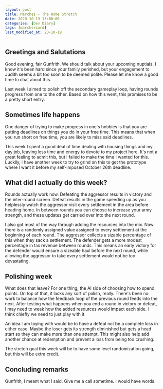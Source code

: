 ```yaml
---
layout: post
title: Marches - The Home Stretch
date: 2020-10-19 13:00:00
categories: [Dev Diary]
tags: [marcherLord]
last_modified_at: 20-10-19
---
```


## Greetings and Salutations
Good evening, fair Gunfrith.  We should talk about your upcoming nuptials.  I know it's been hard since your family perished, but your engagement to Judith seems a bit too soon to be deemed polite.  Please let me know a good time to chat about this.

Last week I aimed to polish off the secondary gameplay loop, having rounds progress from one to the other.  Based on how this went, this promises to be a pretty short entry.

## Sometimes life happens
One danger of trying to make progress in one's hobbies is that you are putting deadlines on things you do in your free time.  This means that when you run short on free time, you are likely to miss said deadlines.

This week I spent a good deal of time dealing with housing things and my day job, leaving less time and energy to devote to my project here.  It's not a great feeling to admit this, but I failed to make the time I wanted for this.  Luckily, I have another week to try to grind on this to get the prototype where I want it before my self-imposed October 26th deadline.

## What did I actually do this week?
Rounds actually work now.  Defeating the aggressor results in victory and the inter-round screen.  Defeat results in the game speeding up as you helplessly watch the aggressor visit every settlement in the area before heading home.  In between rounds you can choose to increase your army strength, and these updates get carried over into the next round.

I also got most of the way through adding the resources into the mix.  Now there is a randomly assigned value assigned to every settlement at the beginning of each round.  The aggressor collects a sizable percentage of this when they sack a settlement.  The defender gets a more modest percentage in tax revenue between rounds.  This means an early victory for the defender would ensure a sizeable haul before the next round, while allowing the aggressor to take every settlement would not be too devastating.

## Polishing week
What does that leave?  For one thing, the AI side of choosing how to spend points.  On top of that, it lacks any sort of polish, really.  There's been no work to balance how the feedback loop of the previous round feeds into the next.  After testing what happens when you end a round in victory or defeat, I may need to weak how the added resources would impact each side.  I think chiefly we need to just play with it.

An idea I am toying with would be to have a defeat not be a complete loss in either case.  Maybe the loser gets its strength diminished but gets a head start so they can make more than one attempt.  This might also help add another chance at redemption and prevent a loss from being too crushing.

The stretch goal this week will be to have some level randomization going, but this will be extra credit.

## Concluding remarks
Gunfrith, I meant what I said.  Give me a call sometime.  I would have words.
